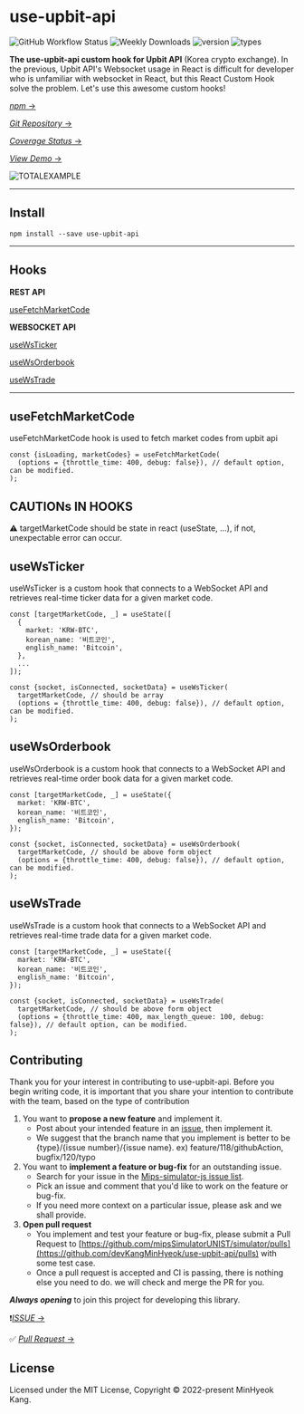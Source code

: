 # use-upbit-api

![GitHub Workflow Status](https://img.shields.io/github/actions/workflow/status/devKangMinHyeok/use-upbit-api/ci.yml?style=plastic)
![Weekly Downloads](https://img.shields.io/npm/dw/use-upbit-api?style=plastic)
![version](https://img.shields.io/npm/v/use-upbit-api?style=plastic)
![types](https://img.shields.io/npm/types/use-upbit-api?style=plastic)

**The use-upbit-api custom hook for Upbit API** (Korea crypto exchange). In the previous, Upbit API's Websocket usage in React is difficult for developer who is unfamiliar with websocket in React, but this React Custom Hook solve the problem. Let's use this awesome custom hooks!

[_npm_ &rarr;](https://www.npmjs.com/package/use-upbit-api)

[_Git Repository_ &rarr;](https://github.com/devKangMinHyeok/use-upbit-api)

[_Coverage Status_ &rarr;](https://devkangminhyeok.github.io/use-upbit-api/)

[_View Demo_ &rarr;](https://devkangminhyeok.github.io/React-Upbit-API-Example/total-example)

![TOTALEXAMPLE](https://user-images.githubusercontent.com/44657722/183570075-cb54905c-a57c-44a6-96c3-3d66dccef054.gif)

---

## Install

    npm install --save use-upbit-api

---

## Hooks

**REST API**

[useFetchMarketCode](#usefetchmarketcode)

**WEBSOCKET API**

[useWsTicker](#usewsticker)

[useWsOrderbook](#usewsorderbook)

[useWsTrade](#usewstrade)

---

## useFetchMarketCode

useFetchMarketCode hook is used to fetch market codes from upbit api

```tsx
const {isLoading, marketCodes} = useFetchMarketCode(
  (options = {throttle_time: 400, debug: false}), // default option, can be modified.
);
```

## CAUTIONs IN HOOKS

⚠️ targetMarketCode should be state in react (useState, ...), if not, unexpectable error can occur.

## useWsTicker

useWsTicker is a custom hook that connects to a WebSocket API and retrieves real-time ticker data for a given market code.

```tsx
const [targetMarketCode, _] = useState([
  {
    market: 'KRW-BTC',
    korean_name: '비트코인',
    english_name: 'Bitcoin',
  },
  ...
]);

const {socket, isConnected, socketData} = useWsTicker(
  targetMarketCode, // should be array
  (options = {throttle_time: 400, debug: false}), // default option, can be modified.
);
```

## useWsOrderbook

useWsOrderbook is a custom hook that connects to a WebSocket API and retrieves real-time order book data for a given market code.

```tsx
const [targetMarketCode, _] = useState({
  market: 'KRW-BTC',
  korean_name: '비트코인',
  english_name: 'Bitcoin',
});

const {socket, isConnected, socketData} = useWsOrderbook(
  targetMarketCode, // should be above form object
  (options = {throttle_time: 400, debug: false}), // default option, can be modified.
);
```

## useWsTrade

useWsTrade is a custom hook that connects to a WebSocket API
and retrieves real-time trade data for a given market code.

```tsx
const [targetMarketCode, _] = useState({
  market: 'KRW-BTC',
  korean_name: '비트코인',
  english_name: 'Bitcoin',
});

const {socket, isConnected, socketData} = useWsTrade(
  targetMarketCode, // should be above form object
  (options = {throttle_time: 400, max_length_queue: 100, debug: false}), // default option, can be modified.
);
```

## Contributing

Thank you for your interest in contributing to use-upbit-api. Before you begin writing code, it is important that you share your intention to contribute with the team, based on the type of contribution

1. You want to **propose a new feature** and implement it.
   - Post about your intended feature in an [issue](https://github.com/devKangMinHyeok/use-upbit-api/issues), then implement it.
   - We suggest that the branch name that you implement is better to be {type}/{issue number}/{issue name}. ex) feature/118/githubAction, bugfix/120/typo
2. You want to **implement a feature or bug-fix** for an outstanding issue.
   - Search for your issue in the [Mips-simulator-js issue list](https://github.com/devKangMinHyeok/use-upbit-api/issues).
   - Pick an issue and comment that you'd like to work on the feature or bug-fix.
   - If you need more context on a particular issue, please ask and we shall provide.
3. **Open pull request**
   - You implement and test your feature or bug-fix, please submit a Pull Request to [https://github.com/mipsSimulatorUNIST/simulator/pulls](https://github.com/devKangMinHyeok/use-upbit-api/pulls) with some test case.
   - Once a pull request is accepted and CI is passing, there is nothing else you need to do. we will check and merge the PR for you.

**_Always opening_** to join this project for developing this library.

❗️[_ISSUE_ &rarr;](https://github.com/devKangMinHyeok/use-upbit-api/issues)

✅ [_Pull Request_ &rarr;](https://github.com/devKangMinHyeok/use-upbit-api/pulls)

## License

Licensed under the MIT License, Copyright © 2022-present MinHyeok Kang.
